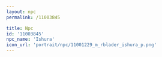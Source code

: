 ```yaml
---
layout: npc
permalink: /11003845

title: Npc
id: '11003845'
npc_name: 'Ishura'
icon_url: 'portrait/npc/11001229_m_rblader_ishura_p.png'
---
```

